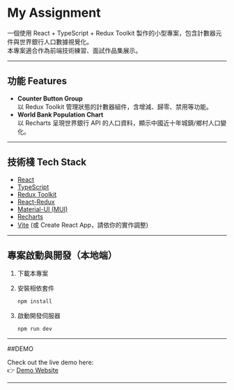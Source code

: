 # My Assignment

一個使用 React + TypeScript + Redux Toolkit 製作的小型專案，包含計數器元件與世界銀行人口數據視覺化。  
本專案適合作為前端技術練習、面試作品集展示。

---

## 功能 Features

- **Counter Button Group**  
  以 Redux Toolkit 管理狀態的計數器組件，含增減、歸零、禁用等功能。
- **World Bank Population Chart**  
  以 Recharts 呈現世界銀行 API 的人口資料，顯示中國近十年城鎮/鄉村人口變化。

---

## 技術棧 Tech Stack

- [React](https://react.dev/)
- [TypeScript](https://www.typescriptlang.org/)
- [Redux Toolkit](https://redux-toolkit.js.org/)
- [React-Redux](https://react-redux.js.org/)
- [Material-UI (MUI)](https://mui.com/)
- [Recharts](https://recharts.org/)
- [Vite](https://vitejs.dev/) (或 Create React App，請依你的實作調整)

---

## 專案啟動與開發（本地端）

1. 下載本專案
2. 安裝相依套件

   ```bash
   npm install
   ```
   
3. 啟動開發伺服器
   
   ```bash
   npm run dev
   ```
---

##DEMO

Check out the live demo here:  
👉 [Demo Website](https://chipper-begonia-7546e8.netlify.app/)

---
